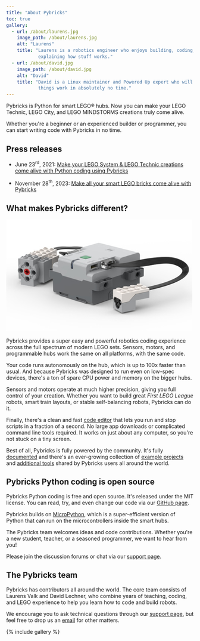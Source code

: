 ```yaml
---
title: "About Pybricks"
toc: true
gallery:
  - url: /about/laurens.jpg
    image_path: /about/laurens.jpg
    alt: "Laurens"
    title: "Laurens is a robotics engineer who enjoys building, coding, and
            explaining how stuff works."
  - url: /about/david.jpg
    image_path: /about/david.jpg
    alt: "David"
    title: "David is a Linux maintainer and Powered Up expert who will make
            things work in absolutely no time."
---
```


Pybricks is Python for smart LEGO® hubs. Now you can make your LEGO Technic,
LEGO City, and LEGO MINDSTORMS creations truly come alive.

Whether you're a beginner or an experienced builder or programmer, you can
start writing code with Pybricks in no time.

## Press releases

- June 23<sup>rd</sup>, 2021: [Make your LEGO System & LEGO Technic creations come alive with Python coding using Pybricks](2021-06-23-lego-system-technic-python)

- November 28<sup>th</sup>, 2023: [Make all your smart LEGO bricks come alive with Pybricks](new-pybricks-blocks)

## What makes Pybricks different?

![](/misc/images/home-compatibility.jpg)

Pybricks provides a super easy and powerful robotics coding experience across
the full spectrum of modern LEGO sets. Sensors, motors, and programmable hubs
work the same on all platforms, with the same code.

Your code runs autonomously on the hub, which is up to 100x faster than usual.
And because Pybricks was designed to run even on low-spec devices, there's
a ton of spare CPU power and memory on the bigger hubs.

Sensors and motors operate at much higher precision, giving you full
control of your creation. Whether you want to build great *First LEGO League*
robots, smart train layouts, or stable self-balancing robots, Pybricks can
do it.

Finally, there's a clean and fast [code editor](https://code.pybricks.com)
that lets you run and stop scripts in a fraction of a second. No large app
downloads or complicated command line tools required. It works on just about
any computer, so you're not stuck on a tiny screen.

Best of all, Pybricks is fully powered by the community. It's fully
[documented](https://docs.pybricks.com/en/latest/) and there's an ever-growing
collection of [example projects](https://pybricks.com/projects/)
and [additional tools](https://github.com/pybricks)
shared by Pybricks users all around the world.

## Pybricks Python coding is open source

Pybricks Python coding is free and open source. It's released under the MIT
license. You can read, try, and even change our code via our [GitHub
page](https://github.com/pybricks/).

Pybricks builds on [MicroPython](http://micropython.org/), which is a
super-efficient version of Python that can run on the microcontrollers
inside the smart hubs.

The Pybricks team welcomes ideas and code contributions. Whether you're a new
student, teacher, or a seasoned programmer, we want to hear from you!

Please join the discussion forums or chat via
our [support page](https://github.com/pybricks/support).

## The Pybricks team

Pybricks has contributors all around the world. The core team consists of
Laurens Valk and David Lechner, who combine years of teaching, coding, and LEGO
experience to help you learn how to code and build robots.

We encourage you to ask technical questions through
our [support page](https://github.com/pybricks/support), but feel free to
drop us an [email](mailto:team@pybricks.com) for other matters.

{% include gallery %}
